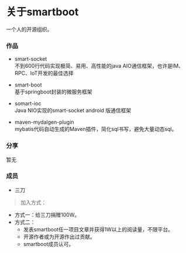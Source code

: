 # 关于smartboot

一个人的开源组织。

### 作品
- smart-socket   
    不到600行代码实现极简、易用、高性能的java AIO通信框架，也许是IM、RPC、IoT开发的最佳选择
    
- smart-boot    
    基于springboot封装的微服务框架

- somart-ioc    
    Java NIO实现的smart-socket android 版通信框架
    
- maven-mydalgen-plugin    
    mybatis代码自动生成的Maven插件，简化sql书写，避免大量动态sql。

### 分享
暂无

### 成员
- 三刀

> 加入方式：  
- 方式一：给三刀捐赠100W。
- 方式二：
    - 发表smartboot任一项目文章并获得1W以上的阅读量，不限平台。
    - 开源作者或为开源作出过贡献。
    - smartboot成员认可。
